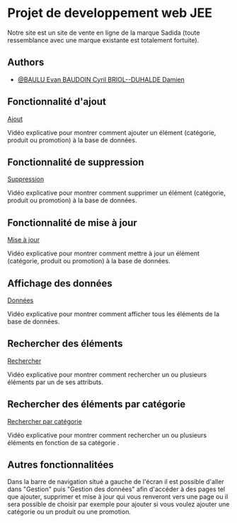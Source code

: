 
# Projet de developpement web JEE

Notre site est un site de vente en ligne de la marque Sadida (toute ressemblance avec une marque existante est totalement fortuite).


## Authors

- [@BAULU  Evan BAUDOIN Cyril BRIOL--DUHALDE Damien](https://github.com/Dams6445/FinalProjectJEE)


## Fonctionnalité d'ajout

[Ajout](./yeezy.png)

Vidéo explicative pour montrer comment ajouter un élément 
(catégorie, produit ou promotion) à la base de données.

## Fonctionnalité de suppression

[Suppression](https://google.com)

Vidéo explicative pour montrer comment supprimer un élément 
(catégorie, produit ou promotion) à la base de données.

## Fonctionnalité de mise à jour

[Mise à jour](https://linktodocumentation)

Vidéo explicative pour montrer comment mettre à jour un élément
 (catégorie, produit ou promotion) à la base de données.

## Affichage des données

[Données](https://linktodocumentation)

Vidéo explicative pour montrer comment afficher tous les éléments de la base de données.

## Rechercher des éléments

[Rechercher](https://linktodocumentation)

Vidéo explicative pour montrer comment rechercher un ou plusieurs éléments par un de 
ses attributs.

## Rechercher des éléments par catégorie

[Rechercher par catégorie](https://linktodocumentation)

Vidéo explicative pour montrer comment rechercher un ou plusieurs éléments en fonction
 de sa catégorie .

## Autres fonctionnalitées

Dans la barre de navigation situé a gauche de l'écran il est possible d'aller 
dans "Gestion" puis "Gestion des données" afin d'accéder à des pages tel  que ajouter, 
supprimer et mise à jour qui vous renveront vers une page ou il sera possible de choisir 
par exemple pour ajouter si vous voulez ajouter une catégorie ou un produit ou une 
promotion.
